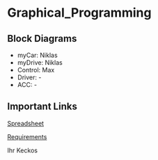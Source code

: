 # Graphical_Programming

## Block Diagrams
- myCar: Niklas
- myDrive: Niklas
- Control: Max
- Driver: -
- ACC: -

## Important Links
[Spreadsheet](https://docs.google.com/spreadsheets/d/1CeqIHEToCErb2FADDdlFT0qnuE4hoavrG2SsdzxbBKg/edit?pli=1#gid=417476604)

[Requirements](https://dhbwstg-my.sharepoint.com/:w:/g/personal/inf21161_lehre_dhbw-stuttgart_de/EeHbvuQ1fRNBkNf-b9o-No4Bp6tg_ln3mqE3YuXfuDQTLg?rtime=IXZRqms33Eg)

Ihr Keckos

